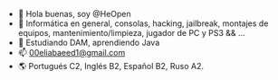 - 👋 Hola buenas, soy @HeOpen
- 👀 Informática en general, consolas, hacking, jailbreak, montajes de equipos, mantenimiento/limpieza, jugador de PC y PS3 && ...
- 🌱 Estudiando DAM, aprendiendo Java
- 📫 00eliabaeed1@gmail.com
- 🌎 Portugués C2, Inglés B2, Español B2, Ruso A2.

<!---
HeOpen/HeOpen is a ✨ special ✨ repository because its `README.md` (this file) appears on your GitHub profile.
You can click the Preview link to take a look at your changes.
--->
